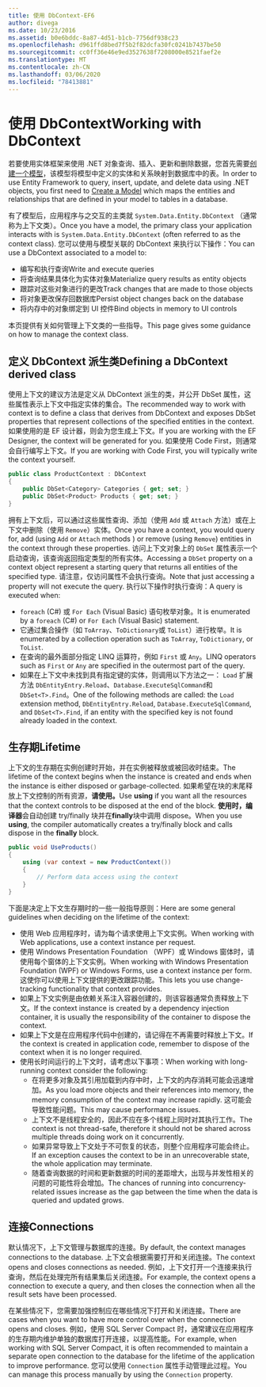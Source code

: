 ```yaml
---
title: 使用 DbContext-EF6
author: divega
ms.date: 10/23/2016
ms.assetid: b0e6bddc-8a87-4d51-b1cb-7756df938c23
ms.openlocfilehash: d961ffd8bed7f5b2f82dcfa30fc0241b7437be50
ms.sourcegitcommit: cc0ff36e46e9ed3527638f7208000e8521faef2e
ms.translationtype: MT
ms.contentlocale: zh-CN
ms.lasthandoff: 03/06/2020
ms.locfileid: "78413881"
---
```

# <a name="working-with-dbcontext"></a><span data-ttu-id="89d87-102">使用 DbContext</span><span class="sxs-lookup"><span data-stu-id="89d87-102">Working with DbContext</span></span>

<span data-ttu-id="89d87-103">若要使用实体框架来使用 .NET 对象查询、插入、更新和删除数据，您首先需要[创建一个模型](~/ef6/modeling/index.md)，该模型将模型中定义的实体和关系映射到数据库中的表。</span><span class="sxs-lookup"><span data-stu-id="89d87-103">In order to use Entity Framework to query, insert, update, and delete data using .NET objects, you first need to [Create a Model](~/ef6/modeling/index.md) which maps the entities and relationships that are defined in your model to tables in a database.</span></span>

<span data-ttu-id="89d87-104">有了模型后，应用程序与之交互的主类就 `System.Data.Entity.DbContext` （通常称为上下文类）。</span><span class="sxs-lookup"><span data-stu-id="89d87-104">Once you have a model, the primary class your application interacts with is `System.Data.Entity.DbContext` (often referred to as the context class).</span></span> <span data-ttu-id="89d87-105">您可以使用与模型关联的 DbContext 来执行以下操作：</span><span class="sxs-lookup"><span data-stu-id="89d87-105">You can use a DbContext associated to a model to:</span></span>
- <span data-ttu-id="89d87-106">编写和执行查询</span><span class="sxs-lookup"><span data-stu-id="89d87-106">Write and execute queries</span></span>   
- <span data-ttu-id="89d87-107">将查询结果具体化为实体对象</span><span class="sxs-lookup"><span data-stu-id="89d87-107">Materialize query results as entity objects</span></span>
- <span data-ttu-id="89d87-108">跟踪对这些对象进行的更改</span><span class="sxs-lookup"><span data-stu-id="89d87-108">Track changes that are made to those objects</span></span>
- <span data-ttu-id="89d87-109">将对象更改保存回数据库</span><span class="sxs-lookup"><span data-stu-id="89d87-109">Persist object changes back on the database</span></span>
- <span data-ttu-id="89d87-110">将内存中的对象绑定到 UI 控件</span><span class="sxs-lookup"><span data-stu-id="89d87-110">Bind objects in memory to UI controls</span></span>

<span data-ttu-id="89d87-111">本页提供有关如何管理上下文类的一些指导。</span><span class="sxs-lookup"><span data-stu-id="89d87-111">This page gives some guidance on how to manage the context class.</span></span>  

## <a name="defining-a-dbcontext-derived-class"></a><span data-ttu-id="89d87-112">定义 DbContext 派生类</span><span class="sxs-lookup"><span data-stu-id="89d87-112">Defining a DbContext derived class</span></span>  

<span data-ttu-id="89d87-113">使用上下文的建议方法是定义从 DbContext 派生的类，并公开 DbSet 属性，这些属性表示上下文中指定实体的集合。</span><span class="sxs-lookup"><span data-stu-id="89d87-113">The recommended way to work with context is to define a class that derives from DbContext and exposes DbSet properties that represent collections of the specified entities in the context.</span></span> <span data-ttu-id="89d87-114">如果使用的是 EF 设计器，则会为您生成上下文。</span><span class="sxs-lookup"><span data-stu-id="89d87-114">If you are working with the EF Designer, the context will be generated for you.</span></span> <span data-ttu-id="89d87-115">如果使用 Code First，则通常会自行编写上下文。</span><span class="sxs-lookup"><span data-stu-id="89d87-115">If you are working with Code First, you will typically write the context yourself.</span></span>  

``` csharp
public class ProductContext : DbContext
{
    public DbSet<Category> Categories { get; set; }
    public DbSet<Product> Products { get; set; }
}
```  

<span data-ttu-id="89d87-116">拥有上下文后，可以通过这些属性查询、添加（使用 `Add` 或 `Attach` 方法）或在上下文中删除（使用 `Remove`）实体。</span><span class="sxs-lookup"><span data-stu-id="89d87-116">Once you have a context, you would query for, add (using `Add` or `Attach` methods ) or remove (using `Remove`) entities in the context through these properties.</span></span> <span data-ttu-id="89d87-117">访问上下文对象上的 `DbSet` 属性表示一个启动查询，该查询返回指定类型的所有实体。</span><span class="sxs-lookup"><span data-stu-id="89d87-117">Accessing a `DbSet` property on a context object represent a starting query that returns all entities of the specified type.</span></span> <span data-ttu-id="89d87-118">请注意，仅访问属性不会执行查询。</span><span class="sxs-lookup"><span data-stu-id="89d87-118">Note that just accessing a property will not execute the query.</span></span> <span data-ttu-id="89d87-119">执行以下操作时执行查询：</span><span class="sxs-lookup"><span data-stu-id="89d87-119">A query is executed when:</span></span>  

- <span data-ttu-id="89d87-120">`foreach` (C#) 或 `For Each` (Visual Basic) 语句枚举对象。</span><span class="sxs-lookup"><span data-stu-id="89d87-120">It is enumerated by a `foreach` (C#) or `For Each` (Visual Basic) statement.</span></span>  
- <span data-ttu-id="89d87-121">它通过集合操作（如 `ToArray`、`ToDictionary`或 `ToList`）进行枚举。</span><span class="sxs-lookup"><span data-stu-id="89d87-121">It is enumerated by a collection operation such as `ToArray`, `ToDictionary`, or `ToList`.</span></span>  
- <span data-ttu-id="89d87-122">在查询的最外面部分指定 LINQ 运算符，例如 `First` 或 `Any`。</span><span class="sxs-lookup"><span data-stu-id="89d87-122">LINQ operators such as `First` or `Any` are specified in the outermost part of the query.</span></span>  
- <span data-ttu-id="89d87-123">如果在上下文中未找到具有指定键的实体，则调用以下方法之一： `Load` 扩展方法 `DbEntityEntry.Reload`、`Database.ExecuteSqlCommand`和 `DbSet<T>.Find`。</span><span class="sxs-lookup"><span data-stu-id="89d87-123">One of the following methods are called: the `Load` extension method, `DbEntityEntry.Reload`,  `Database.ExecuteSqlCommand`, and `DbSet<T>.Find`, if an entity with the specified key is not found already loaded in the context.</span></span>  

## <a name="lifetime"></a><span data-ttu-id="89d87-124">生存期</span><span class="sxs-lookup"><span data-stu-id="89d87-124">Lifetime</span></span>  

<span data-ttu-id="89d87-125">上下文的生存期在实例创建时开始，并在实例被释放或被回收时结束。</span><span class="sxs-lookup"><span data-stu-id="89d87-125">The lifetime of the context begins when the instance is created and ends when the instance is either disposed or garbage-collected.</span></span> <span data-ttu-id="89d87-126">如果希望在块的末尾释放上下文控制的所有资源，**请使用。**</span><span class="sxs-lookup"><span data-stu-id="89d87-126">Use **using** if you want all the resources that the context controls to be disposed at the end of the block.</span></span> <span data-ttu-id="89d87-127">**使用时，编译器**会自动创建 try/finally 块并在**finally**块中调用 dispose。</span><span class="sxs-lookup"><span data-stu-id="89d87-127">When you use **using**, the compiler automatically creates a try/finally block and calls dispose in the **finally** block.</span></span>  

``` csharp
public void UseProducts()
{
    using (var context = new ProductContext())
    {     
        // Perform data access using the context
    }
}
```  

<span data-ttu-id="89d87-128">下面是决定上下文生存期时的一些一般指导原则：</span><span class="sxs-lookup"><span data-stu-id="89d87-128">Here are some general guidelines when deciding on the lifetime of the context:</span></span>  

- <span data-ttu-id="89d87-129">使用 Web 应用程序时，请为每个请求使用上下文实例。</span><span class="sxs-lookup"><span data-stu-id="89d87-129">When working with Web applications, use a context instance per request.</span></span>  
- <span data-ttu-id="89d87-130">使用 Windows Presentation Foundation （WPF）或 Windows 窗体时，请使用每个窗体的上下文实例。</span><span class="sxs-lookup"><span data-stu-id="89d87-130">When working with Windows Presentation Foundation (WPF) or Windows Forms, use a context instance per form.</span></span> <span data-ttu-id="89d87-131">这使你可以使用上下文提供的更改跟踪功能。</span><span class="sxs-lookup"><span data-stu-id="89d87-131">This lets you use change-tracking functionality that context provides.</span></span>  
- <span data-ttu-id="89d87-132">如果上下文实例是由依赖关系注入容器创建的，则该容器通常负责释放上下文。</span><span class="sxs-lookup"><span data-stu-id="89d87-132">If the context instance is created by a dependency injection container, it is usually the responsibility of the container to dispose the context.</span></span>
- <span data-ttu-id="89d87-133">如果上下文是在应用程序代码中创建的，请记得在不再需要时释放上下文。</span><span class="sxs-lookup"><span data-stu-id="89d87-133">If the context is created in application code, remember to dispose of the context when it is no longer required.</span></span>  
- <span data-ttu-id="89d87-134">使用长时间运行的上下文时，请考虑以下事项：</span><span class="sxs-lookup"><span data-stu-id="89d87-134">When working with long-running context consider the following:</span></span>  
    - <span data-ttu-id="89d87-135">在将更多对象及其引用加载到内存中时，上下文的内存消耗可能会迅速增加。</span><span class="sxs-lookup"><span data-stu-id="89d87-135">As you load more objects and their references into memory, the memory consumption of the context may increase rapidly.</span></span> <span data-ttu-id="89d87-136">这可能会导致性能问题。</span><span class="sxs-lookup"><span data-stu-id="89d87-136">This may cause performance issues.</span></span>  
    - <span data-ttu-id="89d87-137">上下文不是线程安全的，因此不应在多个线程上同时对其执行工作。</span><span class="sxs-lookup"><span data-stu-id="89d87-137">The context is not thread-safe, therefore it should not be shared across multiple threads doing work on it concurrently.</span></span>
    - <span data-ttu-id="89d87-138">如果异常导致上下文处于不可恢复的状态，则整个应用程序可能会终止。</span><span class="sxs-lookup"><span data-stu-id="89d87-138">If an exception causes the context to be in an unrecoverable state, the whole application may terminate.</span></span>  
    - <span data-ttu-id="89d87-139">随着查询数据的时间和更新数据的时间的差距增大，出现与并发性相关的问题的可能性将会增加。</span><span class="sxs-lookup"><span data-stu-id="89d87-139">The chances of running into concurrency-related issues increase as the gap between the time when the data is queried and updated grows.</span></span>  

## <a name="connections"></a><span data-ttu-id="89d87-140">连接</span><span class="sxs-lookup"><span data-stu-id="89d87-140">Connections</span></span>  

<span data-ttu-id="89d87-141">默认情况下，上下文管理与数据库的连接。</span><span class="sxs-lookup"><span data-stu-id="89d87-141">By default, the context manages connections to the database.</span></span> <span data-ttu-id="89d87-142">上下文会根据需要打开和关闭连接。</span><span class="sxs-lookup"><span data-stu-id="89d87-142">The context opens and closes connections as needed.</span></span> <span data-ttu-id="89d87-143">例如，上下文打开一个连接来执行查询，然后在处理完所有结果集后关闭连接。</span><span class="sxs-lookup"><span data-stu-id="89d87-143">For example, the context opens a connection to execute a query, and then closes the connection when all the result sets have been processed.</span></span>  

<span data-ttu-id="89d87-144">在某些情况下，您需要加强控制应在哪些情况下打开和关闭连接。</span><span class="sxs-lookup"><span data-stu-id="89d87-144">There are cases when you want to have more control over when the connection opens and closes.</span></span> <span data-ttu-id="89d87-145">例如，使用 SQL Server Compact 时，通常建议在应用程序的生存期内维护单独的数据库打开连接，以提高性能。</span><span class="sxs-lookup"><span data-stu-id="89d87-145">For example, when working with SQL Server Compact, it is often recommended to maintain a separate open connection to the database for the lifetime of the application to improve performance.</span></span> <span data-ttu-id="89d87-146">您可以使用 `Connection` 属性手动管理此过程。</span><span class="sxs-lookup"><span data-stu-id="89d87-146">You can manage this process manually by using the `Connection` property.</span></span>  
